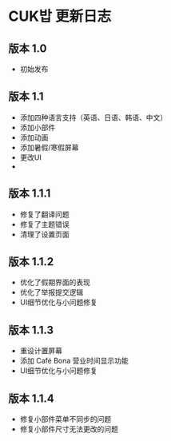 # CUK밥 更新日志

## 版本 1.0
- 初始发布

## 版本 1.1
- 添加四种语言支持（英语、日语、韩语、中文）
- 添加小部件
- 添加动画
- 添加暑假/寒假屏幕
- 更改UI
- 
## 版本 1.1.1
- 修复了翻译问题  
- 修复了主题错误  
- 清理了设置页面

## 版本 1.1.2
- 优化了假期界面的表现
- 优化了举报提交逻辑
- UI细节优化与小问题修复

## 版本 1.1.3
- 重设计置屏幕
- 添加 Café Bona 营业时间显示功能
- UI细节优化与小问题修复

## 版本 1.1.4
- 修复小部件菜单不同步的问题
- 修复小部件尺寸无法更改的问题